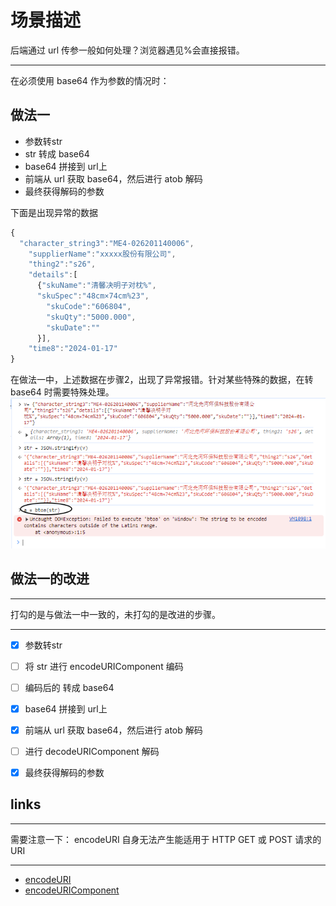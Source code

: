 # 场景描述
后端通过 url 传参一般如何处理？浏览器遇见%会直接报错。


---------------------------------------
在必须使用 base64 作为参数的情况时：

## 做法一
- 参数转str
- str 转成 base64
- base64 拼接到 url上
- 前端从 url 获取 base64，然后进行 atob 解码
- 最终获得解码的参数

下面是出现异常的数据
```javascript
{
  "character_string3":"ME4-026201140006",
    "supplierName":"xxxxx股份有限公司",
    "thing2":"s26",
    "details":[
      {"skuName":"清馨决明子对枕%",
      "skuSpec":"48cm×74cm%23",
        "skuCode":"606804",
        "skuQty":"5000.000",
        "skuDate":""
      }],
    "time8":"2024-01-17"
}
```
在做法一中，上述数据在步骤2，出现了异常报错。针对某些特殊的数据，在转 base64 时需要特殊处理。
![img.png](assets/img.png)

## 做法一的改进


---------------------------------------------
打勾的是与做法一中一致的，未打勾的是改进的步骤。

---------------------------------------------

- [x] 参数转str 
- [ ] 将 str 进行 encodeURIComponent 编码
- [ ] 编码后的 转成 base64
- [x] base64 拼接到 url上
- [x] 前端从 url 获取 base64，然后进行 atob 解码
- [ ] 进行 decodeURIComponent 解码
- [x] 最终获得解码的参数


## links

------------------------------------------------
需要注意一下： encodeURI 自身无法产生能适用于 HTTP GET 或 POST 请求的 URI

------------------------------------------------

- [encodeURI](https://developer.mozilla.org/zh-CN/docs/Web/JavaScript/Reference/Global_Objects/encodeURI)
- [encodeURIComponent](https://developer.mozilla.org/zh-CN/docs/Web/JavaScript/Reference/Global_Objects/encodeURIComponent)
